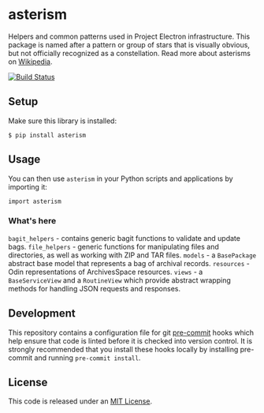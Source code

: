 # asterism

Helpers and common patterns used in Project Electron infrastructure. This package is named after a pattern or group of stars that is visually obvious, but not officially recognized as a constellation. Read more about asterisms on [Wikipedia](https://en.wikipedia.org/wiki/Asterism_(astronomy)).

[![Build Status](https://app.travis-ci.com/RockefellerArchiveCenter/asterism.svg?branch=base)](https://app.travis-ci.com/RockefellerArchiveCenter/asterism)

## Setup

Make sure this library is installed:

    $ pip install asterism


## Usage

You can then use `asterism` in your Python scripts and applications by importing it:

    import asterism

### What's here

`bagit_helpers` - contains generic bagit functions to validate and update bags.
`file_helpers` - generic functions for manipulating files and directories, as well as working with ZIP and TAR files.
`models` - a `BasePackage` abstract base model that represents a bag of archival records.
`resources` - Odin representations of ArchivesSpace resources.
`views` - a `BaseServiceView` and a `RoutineView` which provide abstract wrapping methods for handling JSON requests and responses.


## Development
This repository contains a configuration file for git [pre-commit](https://pre-commit.com/) hooks which help ensure that code is linted before it is checked into version control. It is strongly recommended that you install these hooks locally by installing pre-commit and running `pre-commit install`.


## License

This code is released under an [MIT License](LICENSE).

